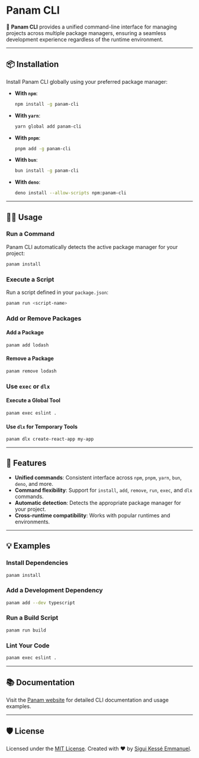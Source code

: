 # Panam CLI

🔧 **Panam CLI** provides a unified command-line interface
for managing projects across multiple package managers,
ensuring a seamless development experience regardless of the runtime environment.

---

## 📦 Installation

Install Panam CLI globally using your preferred package manager:

- **With `npm`**:
  
  ```bash
  npm install -g panam-cli
  ```

- **With `yarn`**:

  ```bash
  yarn global add panam-cli
  ```

- **With `pnpm`**:

  ```bash
  pnpm add -g panam-cli
  ```

- **With `bun`**:

  ```bash
  bun install -g panam-cli
  ```

- **With `deno`**:

  ```bash
  deno install --allow-scripts npm:panam-cli
  ```

---

## 🧑‍💻 Usage

### Run a Command

Panam CLI automatically detects the active package manager for your project:

```bash
panam install
```

### Execute a Script

Run a script defined in your `package.json`:

```bash
panam run <script-name>
```

### Add or Remove Packages

#### Add a Package

```bash
panam add lodash
```

#### Remove a Package

```bash
panam remove lodash
```

### Use `exec` or `dlx`

#### Execute a Global Tool

```bash
panam exec eslint .
```

#### Use `dlx` for Temporary Tools

```bash
panam dlx create-react-app my-app
```

---

## 🌟 Features

- **Unified commands**: Consistent interface
across `npm`, `pnpm`, `yarn`, `bun`, `deno`, and more.
- **Command flexibility**: Support
for `install`, `add`, `remove`, `run`, `exec`, and `dlx` commands.
- **Automatic detection**: Detects the appropriate package manager for your project.
- **Cross-runtime compatibility**: Works with popular runtimes and environments.

---

## 💡 Examples

### Install Dependencies

```bash
panam install
```

### Add a Development Dependency

```bash
panam add --dev typescript
```

### Run a Build Script

```bash
panam run build
```

### Lint Your Code

```bash
panam exec eslint .
```

---

## 📚 Documentation

Visit the [Panam website](https://siguici.github.io/panam)
for detailed CLI documentation and usage examples.

---

## 🛡️ License

Licensed under the [MIT License](./LICENSE.md).
Created with ❤️ by [Sigui Kessé Emmanuel](https://github.com/siguici).
